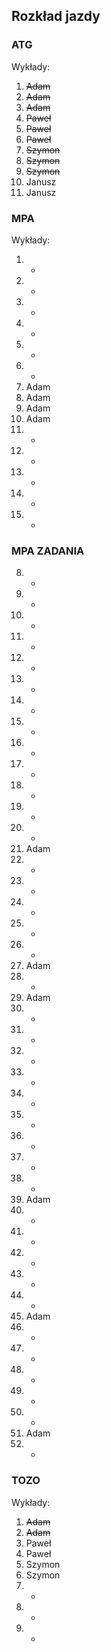 ## Rozkład jazdy

### ATG
Wykłady:
1. ~~Adam~~
2. ~~Adam~~
3. ~~Adam~~
4. ~~Paweł~~
5. ~~Paweł~~
6. ~~Paweł~~
7. ~~Szymon~~
8. ~~Szymon~~
9. ~~Szymon~~
10. Janusz
11. Janusz

### MPA
Wykłady:
1. -
2. -
3. -
4. -
5. -
6. -
7. Adam
8. Adam
9. Adam
10. Adam
11. -
12. -
13. -
14. -
15. -

### MPA ZADANIA
8. -   
9. - 
10. - 
11. -
12. -
13. -
14. -
15. -
16. -
17. -
18. -
19. -
20. -
21. Adam
22. -
23. -
24. -
25. -
26. -
27. Adam
28. -
29. Adam
30. -
31. -
32. -
33. -
34. -
35. -
36. -
37. -
38. -
39. Adam
40. -
41. -
42. -
43. -
44. -
45. Adam
46. -
47. -
48. -
49. -
50. -
51. Adam
52. -

### TOZO
Wykłady:
1. ~~Adam~~
2. ~~Adam~~
3. Paweł 
4. Paweł 
5. Szymon
6. Szymon
7. -
8. -
9. -
